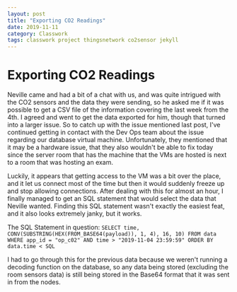```yaml
---
layout: post
title: "Exporting CO2 Readings"
date: 2019-11-11
category: Classwork
tags: classwork project thingsnetwork co2sensor jekyll
---
```


# Exporting CO2 Readings

Neville came and had a bit of a chat with us, and was quite intrigued with the CO2 sensors and the data they were sending, so he asked me if
it was possible to get a CSV file of the information covering the last week from the 4th. I agreed and went to get the data exported for him,
though that turned into a larger issue. So to catch up with the issue mentioned last post, I've continued getting in contact with the Dev Ops
team about the issue regarding our database virtual machine. Unfortunately, they mentioned that it may be a hardware issue, that they also
wouldn't be able to fix today since the server room that has the machine that the VMs are hosted is next to a room that was hosting an exam.

Luckily, it appears that getting access to the VM was a bit over the place, and it let us connect most of the time but then it would suddenly
freeze up and stop allowing connections. After dealing with this for almost an hour, I finally managed to get an SQL statement that would select
the data that Neville wanted. Finding this SQL statement wasn't exactly the easiest feat, and it also looks extremely janky, but it works.

The SQL Statement in question: `SELECT time, CONV(SUBSTRING(HEX(FROM_BASE64(payload)), 1, 4), 16, 10) FROM data WHERE app_id = "op_c02" AND time > "2019-11-04 23:59:59" ORDER BY data.time < SQL`

I had to go through this for the previous data because we weren't running a decoding function on the database, so any data being stored (excluding the
room sensors data) is still being stored in the Base64 format that it was sent in from the nodes.

